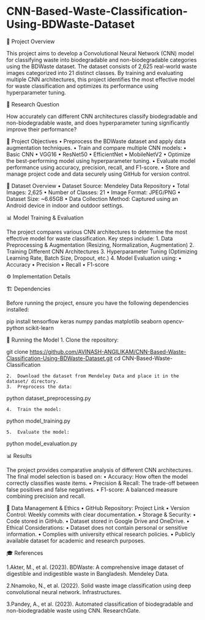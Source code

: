 # CNN-Based-Waste-Classification-Using-BDWaste-Dataset
📌 Project Overview

This project aims to develop a Convolutional Neural Network (CNN) model for classifying waste into biodegradable and non-biodegradable categories using the BDWaste dataset. The dataset consists of 2,625 real-world waste images categorized into 21 distinct classes. By training and evaluating multiple CNN architectures, this project identifies the most effective model for waste classification and optimizes its performance using hyperparameter tuning.

🎯 Research Question

How accurately can different CNN architectures classify biodegradable and non-biodegradable waste, and does hyperparameter tuning significantly improve their performance?

🚀 Project Objectives
	•	Preprocess the BDWaste dataset and apply data augmentation techniques.
	•	Train and compare multiple CNN models:
	•	Basic CNN
	•	VGG16
	•	ResNet50
	•	EfficientNet
	•	MobileNetV2
	•	Optimize the best-performing model using hyperparameter tuning.
	•	Evaluate model performance using accuracy, precision, recall, and F1-score.
	•	Store and manage project code and data securely using GitHub for version control.

📂 Dataset Overview
	•	Dataset Source: Mendeley Data Repository
	•	Total Images: 2,625
	•	Number of Classes: 21
	•	Image Format: JPEG/PNG
	•	Dataset Size: ~6.65GB
	•	Data Collection Method: Captured using an Android device in indoor and outdoor settings.

📊 Model Training & Evaluation

The project compares various CNN architectures to determine the most effective model for waste classification. Key steps include:
	1.	Data Preprocessing & Augmentation (Resizing, Normalization, Augmentation)
	2.	Training Different CNN Architectures
	3.	Hyperparameter Tuning (Optimizing Learning Rate, Batch Size, Dropout, etc.)
	4.	Model Evaluation using:
	•	Accuracy
	•	Precision
	•	Recall
	•	F1-score

⚙️ Implementation Details

🏗 Dependencies

Before running the project, ensure you have the following dependencies installed:

pip install tensorflow keras numpy pandas matplotlib seaborn opencv-python scikit-learn

🚀 Running the Model
	1.	Clone the repository:

git clone https://github.com/AVINASH-ANGILIKAM/CNN-Based-Waste-Classification-Using-BDWaste-Dataset.git
cd CNN-Based-Waste-Classification


	2.	Download the dataset from Mendeley Data and place it in the dataset/ directory.
	3.	Preprocess the data:

python dataset_preprocessing.py


	4.	Train the model:

python model_training.py


	5.	Evaluate the model:

python model_evaluation.py



📊 Results

The project provides comparative analysis of different CNN architectures. The final model selection is based on:
	•	Accuracy: How often the model correctly classifies waste items.
	•	Precision & Recall: The trade-off between false positives and false negatives.
	•	F1-score: A balanced measure combining precision and recall.

🔐 Data Management & Ethics
	•	GitHub Repository: Project Link
	•	Version Control: Weekly commits with clear documentation.
	•	Storage & Security:
	•	Code stored in GitHub.
	•	Dataset stored in Google Drive and OneDrive.
	•	Ethical Considerations:
	•	Dataset does not contain personal or sensitive information.
	•	Complies with university ethical research policies.
	•	Publicly available dataset for academic and research purposes.

🎓 References

1.Akter, M., et al. (2023). BDWaste: A comprehensive image dataset of digestible and indigestible waste in Bangladesh. Mendeley Data.

2.Nnamoko, N., et al. (2022). Solid waste image classification using deep convolutional neural network. Infrastructures.

3.Pandey, A., et al. (2023). Automated classification of biodegradable and non-biodegradable waste using CNN. ResearchGate.
